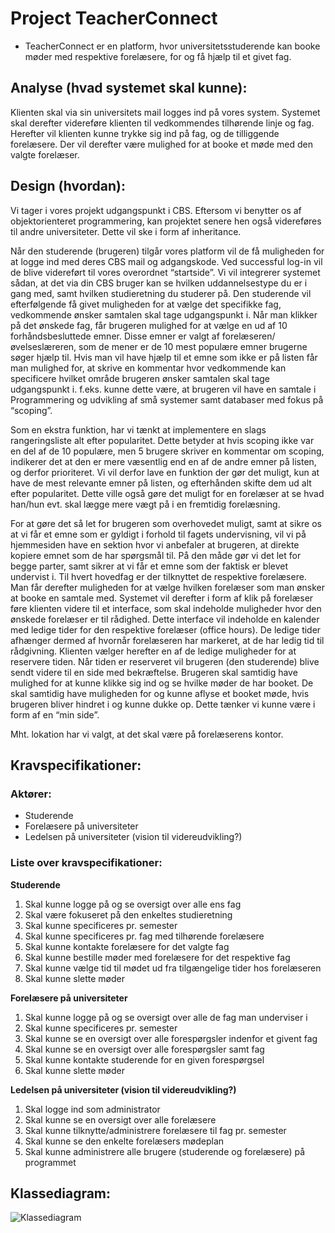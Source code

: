 # Project TeacherConnect

- TeacherConnect er en platform, hvor universitetsstuderende kan booke møder med respektive forelæsere, for og få hjælp til et givet fag.

## Analyse (hvad systemet skal kunne):
Klienten skal via sin universitets mail logges ind på vores system. Systemet skal derefter videreføre klienten til vedkommendes tilhørende linje og fag. Herefter vil klienten kunne trykke sig ind på fag, og de tilliggende forelæsere. Der vil derefter være mulighed for at booke et møde med den valgte forelæser. 

## Design (hvordan):
Vi tager i vores projekt udgangspunkt i CBS. Eftersom vi benytter os af objektorienteret programmering, kan projektet senere hen også videreføres til andre universiteter. Dette vil ske i form af inheritance. 

Når den studerende (brugeren) tilgår vores platform vil de få muligheden for at logge ind med deres CBS mail og adgangskode. Ved successful log-in vil de blive videreført til vores overordnet “startside”. Vi vil integrerer systemet sådan, at det via din CBS bruger kan se hvilken uddannelsestype du er i gang med, samt hvilken studieretning du studerer på. Den studerende vil efterfølgende få givet muligheden for at vælge det specifikke fag, vedkommende ønsker samtalen skal tage udgangspunkt i. Når man klikker på det ønskede fag, får brugeren mulighed for at vælge en ud af 10 forhåndsbesluttede emner. Disse emner er valgt af forelæseren/øvelseslæreren, som de mener er de 10 mest populære emner brugerne søger hjælp til. Hvis man vil have hjælp til et emne som ikke er på listen får man mulighed for, at skrive en kommentar hvor vedkommende kan specificere hvilket område brugeren ønsker samtalen skal tage udgangspunkt i. f.eks. kunne dette være, at brugeren vil have en samtale i Programmering og udvikling af små systemer samt databaser med fokus på “scoping”. 

Som en ekstra funktion, har vi tænkt at implementere en slags rangeringsliste alt efter popularitet. Dette betyder at hvis scoping ikke var en del af de 10 populære, men 5 brugere skriver en kommentar om scoping, indikerer det at den er mere væsentlig end en af de andre emner på listen, og derfor prioriteret. Vi vil derfor lave en funktion der gør det muligt, kun at have de mest relevante emner på listen, og efterhånden skifte dem ud alt efter popularitet. Dette ville også gøre det muligt for en forelæser at se hvad han/hun evt. skal lægge mere vægt på i en fremtidig forelæsning.

For at gøre det så let for brugeren som overhovedet muligt, samt at sikre os at vi får et emne som er gyldigt i forhold til fagets undervisning, vil vi på hjemmesiden have en sektion hvor vi anbefaler at brugeren, at direkte kopiere emnet som de har spørgsmål til. På den måde gør vi det let for begge parter, samt sikrer at vi får et emne som der faktisk er blevet undervist i.
Til hvert hovedfag er der tilknyttet de respektive forelæsere. Man får derefter muligheden for at vælge hvilken forelæser som man ønsker at booke en samtale med. Systemet vil derefter i form af klik på forelæser føre klienten videre til et interface, som skal indeholde muligheder hvor den ønskede forelæser er til rådighed. Dette interface vil indeholde en kalender med ledige tider for den respektive forelæser (office hours). De ledige tider afhænger dermed af hvornår forelæseren har markeret, at de har ledig tid til rådgivning. Klienten vælger herefter en af de ledige muligheder for at reservere tiden. Når tiden er reserveret vil brugeren (den studerende) blive sendt videre til en side med bekræftelse. Brugeren skal samtidig have mulighed for at kunne klikke sig ind og se hvilke møder de har booket. De skal samtidig have muligheden for og kunne aflyse et booket møde, hvis brugeren bliver hindret i og kunne dukke op. Dette tænker vi kunne være i form af en “min side”. 

Mht. lokation har vi valgt, at det skal være på forelæserens kontor.

## Kravspecifikationer:

### Aktører:
- Studerende
- Forelæsere på universiteter
- Ledelsen på universiteter (vision til videreudvikling?)

### Liste over kravspecifikationer:

__Studerende__
1. Skal kunne logge på og se oversigt over alle ens fag
2. Skal være fokuseret på den enkeltes studieretning
3. Skal kunne specificeres pr. semester
4. Skal kunne specificeres pr. fag med tilhørende forelæsere
5. Skal kunne kontakte forelæsere for det valgte fag
6. Skal kunne bestille møder med forelæsere for det respektive fag
7. Skal kunne vælge tid til mødet ud fra tilgængelige tider hos forelæseren
8. Skal kunne slette møder

__Forelæsere på universiteter__
 1. Skal kunne logge på og se oversigt over alle de fag man underviser i
 2. Skal kunne specificeres pr. semester
 3. Skal kunne se en oversigt over alle forespørgsler indenfor et givent fag
 4. Skal kunne se en oversigt over alle forespørgsler samt fag
 5. Skal kunne kontakte studerende for en given forespørgsel
 6. Skal kunne slette møder

__Ledelsen på universiteter (vision til videreudvikling?)__
 1. Skal logge ind som administrator
 2. Skal kunne se en oversigt over alle forelæsere
 3. Skal kunne tilknytte/administrere forelæsere til fag pr. semester
 4. Skal kunne se den enkelte forelæsers mødeplan
 5. Skal kunne administrere alle brugere (studerende og forelæsere) på programmet

## Klassediagram:
![Klassediagram](https://i.imgur.com/LyofN1C.png)
